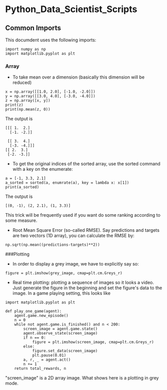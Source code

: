 # Python_Data_Scientist_Scripts

## Common Imports
This documdent uses the following imports:
```
import numpy as np
import matplotlib.pyplot as plt
```

### Array

* To take mean over a dimension (basically this dimension will be reduced)
```
x = np.array([[1.0, 2.0], [-1.0, -2.0]])
y = np.array([[3.0, 4.0], [-3.0, -4.0]])
z = np.array([x, y])
print(z)
print(np.mean(z, 0))
```
The output is 
```
[[[ 1.  2.]
  [-1. -2.]]

 [[ 3.  4.]
  [-3. -4.]]]
[[ 2.  3.]
 [-2. -3.]]
```

* To get the original indices of the sorted array, use the sorted command with a key on the enumerate:
```
a = [-1, 3.3, 2.1]
a_sorted = sorted(a, enumrate(a), key = lambda x: x[1])
print(a_sorted)
```
The output is
```
[(0, -1), (2, 2.1), (1, 3.3)]
```
This trick will be frequently used if you want do some ranking according to some measure. 

* Root Mean Square Error (so-called RMSE). Say predictions and targets are two vectors (1D array), you can calculate the RMSE by:
```
np.sqrt(np.mean((predictions-targets)**2))
```

###Plotting

* In order to display a grey image, we have to explicitly say so: 
```
figure = plt.imshow(grey_image, cmap=plt.cm.Greys_r)
```

* Real time plotting: plotting a sequence of images so it looks a video. Just generate the figure in the beginning and set the figure's data to the image. In a game playing setting, this looks like
```
import matplotlib.pyplot as plt

def play_one_game(agent):
    agent.game.new_episode()
    n = 0
    while not agent.game.is_finished() and n < 200:
        screen_image = agent.game.state()
        agent.observe_state(screen_image)
        if n == 0:
            figure = plt.imshow(screen_image, cmap=plt.cm.Greys_r)
        else:
            figure.set_data(screen_image)
            plt.pause(0.01)
        a, r, _ = agent.act()
        n += 1
    return total_rewards, n
```
"screen_image" is a 2D array image. What shows here is a plotting in grey mode. 



